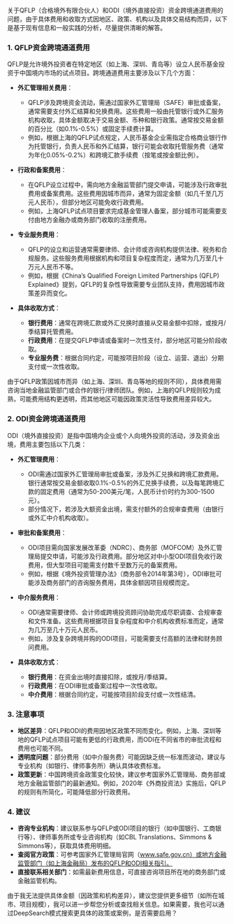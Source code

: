 关于QFLP（合格境外有限合伙人）和ODI（境外直接投资）资金跨境通道费用的问题，由于具体费用和收取方式因地区、政策、机构以及具体交易结构而异，以下是基于现有信息和一般实践的分析，尽量提供清晰的解答。

### 1. QFLP资金跨境通道费用
QFLP是允许境外投资者在特定地区（如上海、深圳、青岛等）设立人民币基金投资于中国境内市场的试点项目。跨境通道费用主要涉及以下几个方面：

- **外汇管理相关费用**：
  - QFLP涉及跨境资金流动，需通过国家外汇管理局（SAFE）审批或备案，通常需要支付外汇结算和兑换费用。这些费用一般由托管银行或外汇服务机构收取，具体金额取决于交易金额、币种和银行政策。通常按交易金额的百分比（如0.1%-0.5%）或固定手续费计算。
  - 例如，根据上海的QFLP试点规定，人民币基金企业需指定合格商业银行作为托管银行，负责人民币和外汇结算，银行可能会收取托管服务费（通常为年化0.05%-0.2%）和跨境汇款手续费（按笔或按金额比例）。

- **行政和备案费用**：
  - 在QFLP设立过程中，需向地方金融监管部门提交申请，可能涉及行政审批费用或备案费用。这些费用因城市而异，通常为固定金额（如几千至几万元人民币），但部分地区可能免收行政费用。
  - 例如，上海QFLP试点项目要求完成基金管理人备案，部分城市可能需要支付由地方金融办或商务部门收取的注册费用。

- **专业服务费用**：
  - QFLP的设立和运营通常需要律师、会计师或咨询机构提供法律、税务和合规服务。这些服务费用根据机构和项目复杂程度而定，通常为几万至几十万元人民币不等。
  - 例如，根据《China’s Qualified Foreign Limited Partnerships (QFLP) Explained》提到，QFLP的复杂性导致需要专业团队支持，费用因城市政策差异而变化。[](https://cbltranslations.com/en-us/china-law/foreign-investment/qualified-foreign-limited-partnerships-explained/)

- **具体收取方式**：
  - **银行费用**：通常在跨境汇款或外汇兑换时直接从交易金额中扣除，或按月/季结算托管费用。
  - **行政费用**：在提交QFLP申请或备案时一次性支付，部分地区可能分阶段收取。
  - **专业服务费**：根据合同约定，可能按项目阶段（设立、运营、退出）分期支付或一次性收取。

由于QFLP政策因城市而异（如上海、深圳、青岛等地的规则不同），具体费用需咨询当地金融监管部门或合作的银行/律师团队。例如，上海的QFLP规则较为成熟，可能费用结构更透明，而其他地区可能因政策灵活性导致费用差异较大。[](https://insightplus.bakermckenzie.com/bm/attachment_dw.action?attkey=FRbANEucS95NMLRN47z%252BeeOgEFCt8EGQJsWJiCH2WAUuQVQjpl3o%252Bd1INPEzHkfs&nav=FRbANEucS95NMLRN47z%252BeeOgEFCt8EGQbuwypnpZjc4%253D&attdocparam=pB7HEsg%252FZ312Bk8OIuOIH1c%252BY4beLEAe%252F0XUWj266v8%253D&fromContentView=1)[](https://cbltranslations.com/en-us/china-law/foreign-investment/qualified-foreign-limited-partnerships-explained/)

### 2. ODI资金跨境通道费用
ODI（境外直接投资）是指中国境内企业或个人向境外投资的活动，涉及资金出境，费用主要包括以下几类：

- **外汇管理费用**：
  - ODI需通过国家外汇管理局审批或备案，涉及外汇兑换和跨境汇款费用。银行通常按交易金额收取0.1%-0.5%的外汇兑换手续费，以及每笔跨境汇款的固定费用（通常为50-200美元/笔，人民币计价时约为300-1500元）。
  - 部分情况下，若涉及大额资金出境，需支付额外的合规审查费用（由银行或外汇中介机构收取）。

- **审批和备案费用**：
  - ODI项目需向国家发展改革委（NDRC）、商务部（MOFCOM）及外汇管理局提交申请，可能涉及行政费用。部分地区对中小型ODI项目免收行政费用，但大型项目可能需支付数千至数万元的备案费用。
  - 例如，根据《境外投资管理办法》（商务部令2014年第3号），ODI审批可能涉及商务部门的咨询服务费用，具体金额因项目规模而定。

- **中介服务费用**：
  - ODI通常需要律师、会计师或跨境投资顾问协助完成尽职调查、合规审查和文件准备。这些费用根据项目复杂程度和中介机构收费标准而定，通常为几万至几十万元人民币。
  - 例如，涉及复杂跨境并购的ODI项目，可能需要支付高额的法律和财务顾问费用。

- **具体收取方式**：
  - **银行费用**：在资金出境时直接扣除，或按月/季结算。
  - **行政费用**：在ODI审批或备案过程中一次性收取。
  - **中介费用**：根据合同约定，可能按项目阶段支付或一次性结清。

### 3. 注意事项
- **地区差异**：QFLP和ODI的费用因地区政策不同而变化。例如，上海、深圳等地的QFLP试点项目可能有更低的行政费用，而ODI在不同省市的审批流程和费用也可能不同。
- **透明度问题**：部分费用（如中介服务费）可能因缺乏统一标准而波动，建议与专业机构（如银行、律师事务所）确认具体收费标准。
- **政策更新**：中国跨境资金政策变化较快，建议参考国家外汇管理局、商务部或地方金融监管部门的最新通知。例如，2020年《外商投资法》实施后，QFLP的规则有所简化，可能降低部分行政费用。[](https://cbltranslations.com/en-us/china-law/foreign-investment/qualified-foreign-limited-partnerships-explained/)

### 4. 建议
- **咨询专业机构**：建议联系参与QFLP或ODI项目的银行（如中国银行、工商银行等）、律师事务所或专业咨询机构（如CBL Translations、Simmons & Simmons等），获取具体费用明细。[](https://cbltranslations.com/en-us/china-law/foreign-investment/qualified-foreign-limited-partnerships-explained/)[](https://www.simmons-simmons.com/en/publications/ckrma917b1eu80a0771padkkz/china-funds-insights)
- **查阅官方政策**：可参考国家外汇管理局官网（www.safe.gov.cn）或地方金融监管部门（如上海金融局）发布的QFLP和ODI相关指引。
- **直接联系相关部门**：如需最新费用信息，可直接咨询项目所在地的商务部门或金融监管机构。

由于我无法提供具体金额（因政策和机构差异），建议您提供更多细节（如所在城市、项目规模），我可以进一步帮您分析或查找相关信息。如果需要，我也可以通过DeepSearch模式搜索更具体的政策或案例，是否需要启用？
